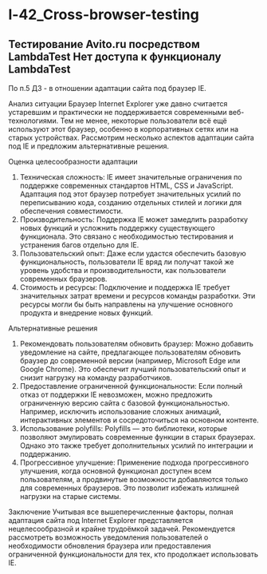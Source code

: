 # l-42_Cross-browser-testing
Тестирование Avito.ru посредством LambdaTest
Нет доступа к функционалу LambdaTest
--------------------------------------------
По п.5 ДЗ - в отношении адаптации сайта под браузер IE.

Анализ ситуации
Браузер Internet Explorer уже давно считается устаревшим и практически не поддерживается современными веб-технологиями. Тем не менее, некоторые пользователи всё ещё используют этот браузер, особенно в корпоративных сетях или на старых устройствах. Рассмотрим несколько аспектов адаптации сайта под IE и предложим альтернативные решения.

Оценка целесообразности адаптации
1. Техническая сложность:
IE имеет значительные ограничения по поддержке современных стандартов HTML, CSS и JavaScript. Адаптация под этот браузер потребует значительных усилий по переписыванию кода, созданию отдельных стилей и логики для обеспечения совместимости.
2. Производительность:
Поддержка IE может замедлить разработку новых функций и усложнить поддержку существующего функционала. Это связано с необходимостью тестирования и устранения багов отдельно для IE.
3. Пользовательский опыт:
Даже если удастся обеспечить базовую функциональность, пользователи IE вряд ли получат такой же уровень удобства и производительности, как пользователи современных браузеров.
4. Стоимость и ресурсы:
Подключение и поддержка IE требует значительных затрат времени и ресурсов команды разработки. Эти ресурсы могли бы быть направлены на улучшение основного продукта и внедрение новых функций.

Альтернативные решения
1. Рекомендовать пользователям обновить браузер:
Можно добавить уведомление на сайте, предлагающее пользователям обновить браузер до современной версии (например, Microsoft Edge или Google Chrome). Это обеспечит лучший пользовательский опыт и снизит нагрузку на команду разработчиков.
2. Предоставление ограниченной функциональности:
Если полный отказ от поддержки IE невозможен, можно предложить ограниченную версию сайта с базовой функциональностью. Например, исключить использование сложных анимаций, интерактивных элементов и сосредоточиться на основном контенте.
3. Использование polyfills:
Polyfills — это библиотеки, которые позволяют эмулировать современные функции в старых браузерах. Однако это также требует дополнительных усилий по интеграции и поддержанию.
4. Прогрессивное улучшение:
Применение подхода прогрессивного улучшения, когда основной функционал доступен всем пользователям, а продвинутые возможности добавляются только для современных браузеров. Это позволит избежать излишней нагрузки на старые системы.

Заключение
Учитывая все вышеперечисленные факторы, полная адаптация сайта под Internet Explorer представляется нецелесообразной и крайне трудоёмкой задачей. Рекомендуется рассмотреть возможность уведомления пользователей о необходимости обновления браузера или предоставления ограниченной функциональности для тех, кто продолжает использовать IE.
